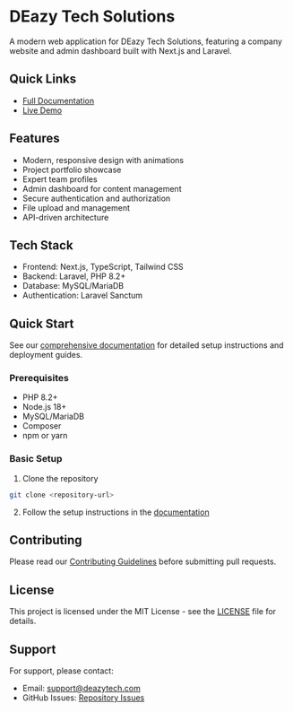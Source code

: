 # DEazy Tech Solutions

A modern web application for DEazy Tech Solutions, featuring a company website and admin dashboard built with Next.js and Laravel.

## Quick Links

- [Full Documentation](./DOCUMENTATION.md)
- [Live Demo](https://deazytech.com)

## Features

- Modern, responsive design with animations
- Project portfolio showcase
- Expert team profiles
- Admin dashboard for content management
- Secure authentication and authorization
- File upload and management
- API-driven architecture

## Tech Stack

- Frontend: Next.js, TypeScript, Tailwind CSS
- Backend: Laravel, PHP 8.2+
- Database: MySQL/MariaDB
- Authentication: Laravel Sanctum

## Quick Start

See our [comprehensive documentation](./DOCUMENTATION.md) for detailed setup instructions and deployment guides.

### Prerequisites

- PHP 8.2+
- Node.js 18+
- MySQL/MariaDB
- Composer
- npm or yarn

### Basic Setup

1. Clone the repository

```bash
git clone <repository-url>
```

2. Follow the setup instructions in the [documentation](./DOCUMENTATION.md#installation-guide)

## Contributing

Please read our [Contributing Guidelines](./DOCUMENTATION.md#contributing) before submitting pull requests.

## License

This project is licensed under the MIT License - see the [LICENSE](LICENSE) file for details.

## Support

For support, please contact:

- Email: support@deazytech.com
- GitHub Issues: [Repository Issues](https://github.com/yourusername/deazytech/issues)
